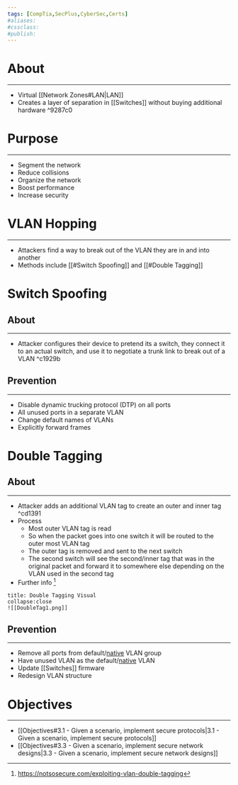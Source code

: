 ```yaml
---
tags: [CompTia,SecPlus,CyberSec,Certs]
#aliases:
#cssclass:
#publish:
---
```


# About
---
- Virtual [[Network Zones#LAN|LAN]]
- Creates a layer of separation in [[Switches]] without buying additional hardware ^9287c0

# Purpose
---
- Segment the network
- Reduce collisions
- Organize the network
- Boost performance
- Increase security

# VLAN Hopping
---
- Attackers find a way to break out of the VLAN they are in and into another
- Methods include [[#Switch Spoofing]] and [[#Double Tagging]]

# Switch Spoofing

## About
---
- Attacker configures their device to pretend its a switch, they connect it to an actual switch, and use it to negotiate a trunk link to break out of a VLAN ^c1929b

## Prevention
---
- Disable dynamic trucking protocol (DTP) on all ports
- All unused ports in a separate VLAN
- Change default names of VLANs
- Explicitly forward frames

# Double Tagging

## About
---
- Attacker adds an additional VLAN tag to create an outer and inner tag ^cd1391
- Process
	- Most outer VLAN tag is read
	- So when the packet goes into one switch it will be routed to the outer most VLAN tag
	- The outer tag is removed and sent to the next switch
	- The second switch will see the second/inner tag that was in the original packet and forward it to somewhere else depending on the VLAN used in the second tag
- Further info [^1]

```ad-info
title: Double Tagging Visual
collapse:close
![[DoubleTag1.png]]
```

## Prevention
---
- Remove all ports from default/<u>native</u> VLAN group
- Have unused VLAN as the default/<u>native</u> VLAN
- Update [[Switches]] firmware
- Redesign VLAN structure

# Objectives
---
- [[Objectives#3.1 - Given a scenario, implement secure protocols|3.1 - Given a scenario, implement secure protocols]]
- [[Objectives#3.3 - Given a scenario, implement secure network designs|3.3 - Given a scenario, implement secure network designs]]


[^1]: https://notsosecure.com/exploiting-vlan-double-tagging